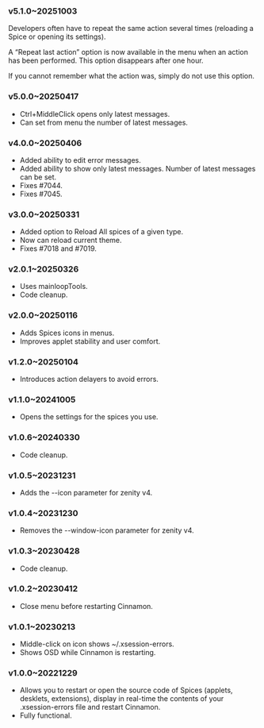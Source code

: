 ### v5.1.0~20251003
Developers often have to repeat the same action several times (reloading a Spice or opening its settings).

A “Repeat last action” option is now available in the menu when an action has been performed. This option disappears after one hour.

If you cannot remember what the action was, simply do not use this option.


### v5.0.0~20250417
  * Ctrl+MiddleClick opens only latest messages.
  * Can set from menu the number of latest messages.

### v4.0.0~20250406
  * Added ability to edit error messages.
  * Added ability to show only latest messages. Number of latest messages can be set.
  * Fixes #7044.
  * Fixes #7045.

### v3.0.0~20250331
  * Added option to Reload All spices of a given type.
  * Now can reload current theme.
  * Fixes #7018 and #7019.

### v2.0.1~20250326
  * Uses mainloopTools.
  * Code cleanup.

### v2.0.0~20250116
  * Adds Spices icons in menus.
  * Improves applet stability and user comfort.

### v1.2.0~20250104
  * Introduces action delayers to avoid errors.

### v1.1.0~20241005
  * Opens the settings for the spices you use.

### v1.0.6~20240330
  * Code cleanup.

### v1.0.5~20231231
  * Adds the --icon parameter for zenity v4.

### v1.0.4~20231230
  * Removes the --window-icon parameter for zenity v4.

### v1.0.3~20230428
  * Code cleanup.

### v1.0.2~20230412
  * Close menu before restarting Cinnamon.

### v1.0.1~20230213
  * Middle-click on icon shows ~/.xsession-errors.
  * Shows OSD while Cinnamon is restarting.

### v1.0.0~20221229
  * Allows you to restart or open the source code of Spices (applets, desklets, extensions), display in real-time the contents of your .xsession-errors file and restart Cinnamon.
  * Fully functional.
